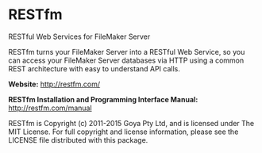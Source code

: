 # RESTfm
RESTful Web Services for FileMaker Server

RESTfm turns your FileMaker Server into a RESTful Web Service, so you can
access your FileMaker Server databases via HTTP using a common REST
architecture with easy to understand API calls.

**Website:**
http://restfm.com/

**RESTfm Installation and Programming Interface Manual:**
http://restfm.com/manual

RESTfm is Copyright (c) 2011-2015 Goya Pty Ltd, and is licensed under The
MIT License. For full copyright and license information, please see the LICENSE
file distributed with this package.
